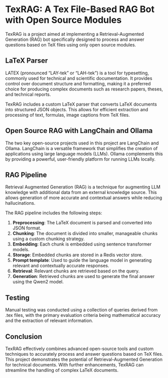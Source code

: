 # TexRAG: A Tex File-Based RAG Bot with Open Source Modules

TexRAG is a project aimed at implementing a Retrieval-Augmented Generation (RAG) bot specifically designed to process and answer questions based on TeX files using only open source modules. 

## LaTeX Parser
LATEX (pronounced “LAY-tek” or “LAH-tek”) is a tool for typesetting, commonly used for technical and scientific documentation. It provides control over document structure and formatting, making it a preferred choice for producing complex documents such as research papers, theses, and technical reports.

TexRAG includes a custom LaTeX parser that converts LaTeX documents into structured JSON objects. This allows for efficient extraction and processing of text, formulas, image captions from TeX files.

## Open Source RAG with LangChain and Ollama

The two key open-source projects used in this project are LangChain and Ollama. LangChain is a versatile framework that simplifies the creation of applications using large language models (LLMs). Ollama complements this by providing a powerful, user-friendly platform for running LLMs locally. 

## RAG Pipeline
Retrieval Augmented Generation (RAG) is a technique for augmenting LLM knowledge with additional data from an external knowledge source. This allows generation of more accurate and contextual answers while reducing hallucinations.

The RAG pipeline includes the following steps:
1. **Preprocessing**: The LaTeX document is parsed and converted into JSON format.
2. **Chunking**: The document is divided into smaller, manageable chunks using a custom chunking strategy.
3. **Embedding**: Each chunk is embedded using sentence transformer models.
4. **Storage**: Embedded chunks are stored in a Redis vector store.
5. **Prompt template**: Used to guide the language model in generating relevant and contextually accurate responses.
5. **Retrieval**: Relevant chunks are retrieved based on the query.
6. **Generation**: Retrieved chunks are used to generate the final answer using the Qwen2 model.

## Testing
Manual testing was conducted using a collection of queries derived from .tex files, with the primary evaluation criteria being mathematical accuracy and the extraction of relevant information.

## Conclusion
TexRAG effectively combines advanced open-source tools and custom techniques to accurately process and answer questions based on TeX files. This project demonstrates the potential of Retrieval-Augmented Generation for technical documents. With further enhancements, TexRAG can streamline the handling of complex LaTeX documents.

